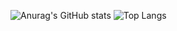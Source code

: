 ![Anurag's GitHub stats](https://github-readme-stats.vercel.app/api?username=jisujil57&show_icons=true&theme=vue-dark)
![Top Langs](https://github-readme-stats.vercel.app/api/top-langs/?username=jisujil57&layout=compact)
